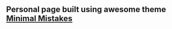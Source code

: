 ## Personal page built using awesome theme [Minimal Mistakes](https://mmistakes.github.io/minimal-mistakes/)
